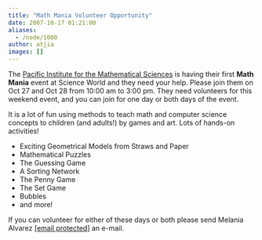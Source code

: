 ```yaml
---
title: "Math Mania Volunteer Opportunity"
date: 2007-10-17 01:21:00
aliases:
  - /node/1000
author: atjia
images: []
---
```


The [Pacific Institute for the Mathematical Sciences](http://www.pims.math.ca/) is having their first **Math Mania** event at Science World and they need your help. Please join them on Oct 27 and Oct 28 from 10:00 am to 3:00 pm. They need volunteers for this weekend event, and you can join for one day or both days of the event.

It is a lot of fun using methods to teach math and computer science concepts to children (and adults!) by games and art. Lots of hands-on activities!

*   Exciting Geometrical Models from Straws and Paper
*   Mathematical Puzzles
*   The Guessing Game
*   A Sorting Network
*   The Penny Game
*   The Set Game
*   Bubbles
*   and more!

If you can volunteer for either of these days or both please send Melania Alvarez [\[email protected\]](/cdn-cgi/l/email-protection#771a121b16191e1637071e1a04591a16031f591416) an e-mail.
